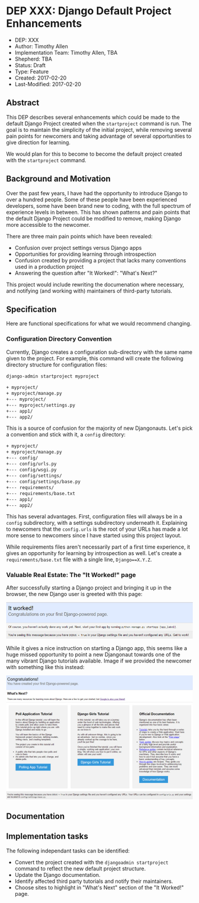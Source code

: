 # DEP XXX: Django Default Project Enhancements

* DEP: XXX
* Author: Timothy Allen
* Implementation Team: Timothy Allen, TBA
* Shepherd: TBA
* Status: Draft
* Type: Feature
* Created: 2017-02-20
* Last-Modified: 2017-02-20

## Abstract

This DEP describes several enhancements which could be made to the default Django Project created when the `startproject` command is run. The goal is to maintain the simplicity of the initial project, while removing several pain points for newcomers and taking advantage of several opportunities to give direction for learning.

We would plan for this to become to become the default project created with the `startproject` command.

## Background and Motivation

Over the past few years, I have had the opportunity to introduce Django to over a hundred people. Some of these people have been experienced developers, some have been brand new to coding, with the full spectrum of experience levels in between. This has shown patterns and pain points that the default Django Project could be modified to remove, making Django more accessible to the newcomer.

There are three main pain points which have been revealed:

* Confusion over project settings versus Django apps
* Opportunities for providing learning through introspection
* Confusion created by providing a project that lacks many conventions used in a production project
* Answering the question after "It Worked!": "What's Next?"

This project would include rewriting the documenation where necessary, and notifying (and working with) maintainers of third-party tutorials.

## Specification

Here are functional specifications for what we would recommend changing.

### Configuration Directory Convention

Currently, Django creates a configuration sub-directory with the same name given to the project. For example, this command will create the following directory structure for configuration files:

    django-admin startproject myproject

```
+ myproject/
+ myproject/manage.py
+--- myproject/
+--- myproject/settings.py
+--- app1/
+--- app2/
```

This is a source of confusion for the majority of new Djangonauts. Let's pick a convention and stick with it, a `config` directory:

```
+ myproject/
+ myproject/manage.py
+--- config/
+--- config/urls.py
+--- config/wsgi.py
+--- config/settings/
+--- config/settings/base.py
+--- requirements/
+--- requirements/base.txt
+--- app1/
+--- app2/
```

This has several advantages. First, configuration files will always be in a `config` subdirectory, with a settings subdirectory underneath it. Explaining to newcomers that the `config.urls` is the root of your URLs has made a lot more sense to newcomers since I have started using this project layout.

While requirements files aren't necessarily part of a first time experience, it gives an opportunity for learning by introspection as well. Let's create a `requirements/base.txt` file with a single line, `Django==X.Y.Z`.

### Valuable Real Estate: The "It Worked!" page

After successfully starting a Django project and bringing it up in the browser, the new Django user is greeted with this page:

![Django's 'It Worked!' Page](img/itworked.jpg "Django's 'It Worked!' Page")

While it gives a nice instruction on starting a Django app, this seems like a huge missed opportunity to point a new Djangonaut towards one of the many vibrant Django tutorials available. Image if we provided the newcomer with something like this instead:

![Proposal 'Congratulations!' Page](img/congrats.jpg "Proposal 'Congratulations!' Page")

## Documentation

## Implementation tasks

The following independant tasks can be identified:

* Convert the project created with the `djangoadmin startproject` command to reflect the new default project structure.
* Update the Django documentation.
* Identify affected third party tutorials and notify their maintainers.
* Choose sites to highlight in "What's Next" section of the "It Worked!" page.
